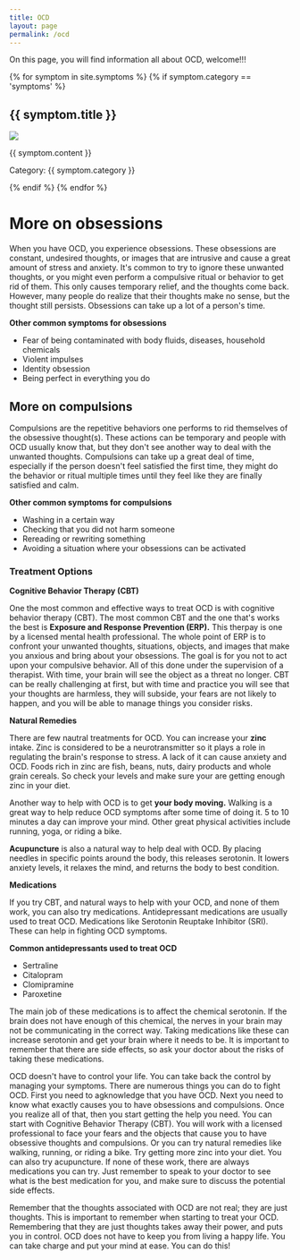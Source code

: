 ```yaml
---
title: OCD
layout: page
permalink: /ocd
---
```

On this page, you will find information all about OCD, welcome!!!



{% for symptom in site.symptoms %}
{% if symptom.category == 'symptoms' %}
<h2>{{ symptom.title }}</h2>
<p><img src="{{ symptom.image }}" /></p>
<p>{{ symptom.content }}</p>
<p>Category: {{ symptom.category }}</p>
{% endif %}
{% endfor %} 


# More on obsessions

When you have OCD, you experience obsessions. These obsessions are constant, undesired thoughts, or images that are intrusive and cause a great amount of stress and anxiety. It's common to try to ignore these unwanted thoughts, or you might even perform a compulsive ritual or behavior to get rid of them. This only causes temporary relief, and the thoughts come back. However, many people do realize that their thoughts make no sense, but the thought still persists. Obsessions can take up a lot of a person's time.

**Other common symptoms for obsessions**
* Fear of being contaminated with body fluids, diseases, household chemicals
* Violent impulses
* Identity obsession
* Being perfect in everything you do

## More on compulsions

Compulsions are the repetitive behaviors one performs to rid themselves of the obsessive thought(s). These actions can be temporary and people with OCD usually know that, but they don't see another way to deal with the unwanted thoughts. Compulsions can take up a great deal of time, especially if the person doesn't feel satisfied the first time, they might do the behavior or ritual multiple times until they feel like they are finally satisfied and calm.

**Other common symptoms for compulsions**
* Washing in a certain way
* Checking that you did not harm someone
* Rereading or rewriting something
* Avoiding a situation where your obsessions can be activated

### Treatment Options

**Cognitive Behavior Therapy (CBT)**

One the most common and effective ways to treat OCD is with cognitive behavior therapy (CBT). The most common CBT and the one that's works the best is **Exposure and Response Prevention (ERP).** This therpay is one by a licensed mental health professional. The whole point of ERP is to confront your unwanted thoughts, situations, objects, and images that make you anxious and bring about your obsessions. The goal is for you not to act upon your compulsive behavior. All of this done under the supervision of a therapist. With time, your brain will see the object as a threat no longer. CBT can be really challenging at first, but with time and practice you will see that your thoughts are harmless, they will subside, your fears are not likely to happen, and you will be able to manage things you consider risks.

**Natural Remedies**

There are few nautral treatments for OCD. You can increase your **zinc** intake. Zinc is considered to be a neurotransmitter so it plays a role in regulating the brain's response to stress. A lack of it can cause anxiety and OCD. Foods rich in zinc are fish, beans, nuts, dairy products and whole grain cereals. So check your levels and make sure your are getting enough zinc in your diet.

Another way to help with OCD is to get **your body moving.** Walking is a great way to help reduce OCD symptoms after some time of doing it. 5 to 10 minutes a day can improve your mind. Other great physical activities include running, yoga, or riding a bike.

**Acupuncture** is also a natural way to help deal with OCD. By placing needles in specific points around the body, this releases serotonin. It lowers anxiety levels, it relaxes the mind, and returns the body to best condition.

**Medications**

If you try CBT, and natural ways to help with your OCD, and none of them work, you can also try medications. Antidepressant medications are usually used to treat OCD. Medications like Serotonin Reuptake Inhibitor (SRI). These can help in fighting OCD symptoms.

**Common antidepressants used to treat OCD**
* Sertraline
* Citalopram
* Clomipramine
* Paroxetine

The main job of these medications is to affect the chemical serotonin. If the brain does not have enough of this chemical, the nerves in your brain may not be communicating in the correct way. Taking medications like these can increase serotonin and get your brain where it needs to be. It is important to remember that there are side effects, so ask your doctor about the risks of taking these medications.


OCD doesn't have to control your life. You can take back the control by managing your symptoms. There are numerous things you can do to fight OCD. First you need to agknowledge that you have OCD. Next you need to know what exactly causes you to have obsessions and compulsions. Once you realize all of that, then you start getting the help you need. You can start with Cognitive Behavior Therapy (CBT). You will work with a licensed professional to face your fears and the objects that cause you to have obsessive thoughts and compulsions. Or you can try natural remedies like walking, running, or riding a bike. Try getting more zinc into your diet. You can also try acupuncture. If none of these work, there are always medications you can try. Just remember to speak to your doctor to see what is the best medication for you, and make sure to discuss the potential side effects.


Remember that the thoughts associated with OCD are not real; they are just thoughts. This is important to remember when starting to treat your OCD. Remembering that they are just thoughts takes away their power, and puts you in control. OCD does not have to keep you from living a happy life. You can take charge and put your mind at ease. You can do this!